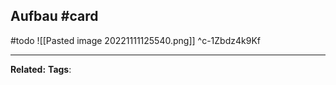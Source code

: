 ## Aufbau #card
#todo
![[Pasted image 20221111125540.png]]
^c-1Zbdz4k9Kf

---
**Related:**
**Tags**: 